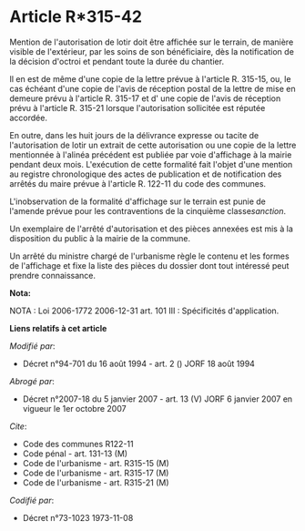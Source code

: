 # Article R*315-42

Mention de l'autorisation de lotir doit être affichée sur le terrain, de manière visible de l'extérieur, par les soins de son
bénéficiaire, dès la notification de la décision d'octroi et pendant toute la durée du chantier.

Il en est de même d'une copie de la lettre prévue à l'article R. 315-15, ou, le cas échéant d'une copie de l'avis de
réception postal de la lettre de mise en demeure prévu à l'article R. 315-17 et d' une copie de l'avis de réception prévu à
l'article R. 315-21 lorsque l'autorisation sollicitée est réputée accordée.

En outre, dans les huit jours de la délivrance expresse ou tacite de l'autorisation de lotir un extrait de cette autorisation
ou une copie de la lettre mentionnée à l'alinéa précédent est publiée par voie d'affichage à la mairie pendant deux mois.
L'exécution de cette formalité fait l'objet d'une mention au registre chronologique des actes de publication et de
notification des arrêtés du maire prévue à l'article R. 122-11 du code des communes.

L'inobservation de la formalité d'affichage sur le terrain est punie de l'amende prévue pour les contraventions de la
cinquième classe*sanction*.

Un exemplaire de l'arrêté d'autorisation et des pièces annexées est mis à la disposition du public à la mairie de la commune.

Un arrêté du ministre chargé de l'urbanisme règle le contenu et les formes de l'affichage et fixe la liste des pièces du
dossier dont tout intéressé peut prendre connaissance.

**Nota:**

NOTA : Loi 2006-1772 2006-12-31 art. 101 III : Spécificités d'application.

**Liens relatifs à cet article**

_Modifié par_:

  - Décret n°94-701 du 16 août 1994 - art. 2 () JORF 18 août 1994

_Abrogé par_:

  - Décret n°2007-18 du 5 janvier 2007 - art. 13 (V) JORF 6 janvier 2007 en vigueur le 1er octobre 2007

_Cite_:

  - Code des communes R122-11
  - Code pénal - art. 131-13 (M)
  - Code de l'urbanisme - art. R315-15 (M)
  - Code de l'urbanisme - art. R315-17 (M)
  - Code de l'urbanisme - art. R315-21 (M)

_Codifié par_:

  - Décret n°73-1023 1973-11-08
